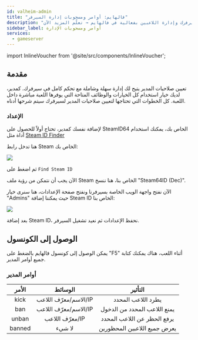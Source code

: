 ```yaml
---
id: valheim-admin
title: "فالهايم: أوامر ومسحوبات إدارة السيرفر"
description: "اكتشف كيف تعطي صلاحيات المدير للتحكم الكامل في سيرفرك وإدارة اللاعبين بفعالية في فالهايم → تعلّم المزيد الآن"
sidebar_label: أوامر ومسحوبات الإدارة
services:
  - gameserver
---
```


import InlineVoucher from '@site/src/components/InlineVoucher';

## مقدمة
تعيين صلاحيات المدير يتيح لك إدارة سهلة وشاملة مع تحكم كامل في سيرفرك. كمدير، لديك خيار استخدام كل الخيارات والوظائف المتاحة التي يوفرها اللعبة مباشرة داخل اللعبة. كل الخطوات التي تحتاجها لتعيين صلاحيات المدير لسيرفرك سيتم شرحها أدناه.  
<InlineVoucher />

### الإعداد
لإضافة نفسك كمدير، تحتاج أولاً للحصول على SteamID64 الخاص بك، يمكنك استخدام أداة مثل [Steam ID Finder](https://steamidfinder.com/)

هنا تدخل رابط Steam الخاص بك:

![](https://screensaver01.zap-hosting.com/index.php/s/e8H8Y4P9ojW9sD2/preview)

ثم اضغط على `Find Steam ID`

الآن يجب أن نتمكن من رؤية ملف Steam الخاص بنا، هنا ننسخ "Steam64ID (Dec)".

الآن نفتح واجهة الويب الخاصة بسيرفرنا ونفتح صفحة الإعدادات، هنا سنرى خيار "Admins" حيث يمكننا إضافة Steam ID الخاص بنا:

![](https://screensaver01.zap-hosting.com/index.php/s/aJkGRMcmWrnZyiM/preview)

بعد إضافة Steam ID، نحفظ الإعدادات ثم نعيد تشغيل السيرفر.

## الوصول إلى الكونسول

يمكن الوصول إلى كونسول فالهايم بالضغط على "F5" أثناء اللعب، هناك يمكنك كتابة جميع أوامر المدير.

### أوامر المدير

|  الأمر    |           الوسائط           |                  التأثير               |
| :--------: | :--------------------------: |  :---------------------------------:  |
|   kick     |        الاسم/معرّف اللاعب/IP      |     يطرد اللاعب المحدد               |
|   ban      |        الاسم/معرّف اللاعب/IP      |     يمنع اللاعب المحدد من الدخول     |
|   unban    |        معرّف اللاعب/IP           |     يرفع الحظر عن اللاعب المحدد      |
|   banned   |           لا شيء               |    يعرض جميع اللاعبين المحظورين     |

<InlineVoucher />